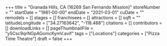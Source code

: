 +++
title = "Granada Hills, CA (16269 San Fernando Mission)"
storeNumber = ""
startDate = "1981-00-00"
endDate = "2021-03-01"
cuDate = ""
remodels = []
stages = []
franchisees = []
attractions = []
sqft = ""
latitudeLongitude = ["34.27163642", "-118.488"]
citations = []
contributors = []
downloadLinks = []
pageThumbnailFile = "y5Csc9qrNGpAGomcKymV.avif"
tags = ["Locations"]
categories = ["Pizza Time Theatre"]
draft = false
+++
